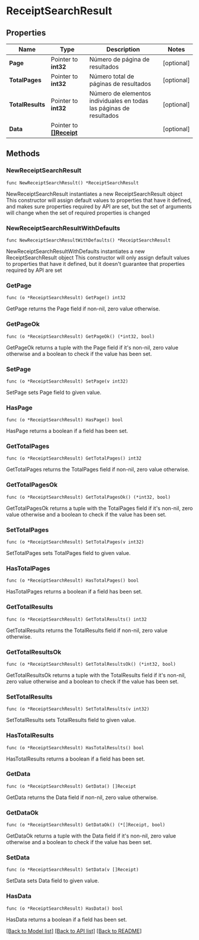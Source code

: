 # ReceiptSearchResult

## Properties

Name | Type | Description | Notes
------------ | ------------- | ------------- | -------------
**Page** | Pointer to **int32** | Número de página de resultados | [optional] 
**TotalPages** | Pointer to **int32** | Número total de páginas de resultados | [optional] 
**TotalResults** | Pointer to **int32** | Número de elementos individuales en todas las páginas de resultados | [optional] 
**Data** | Pointer to [**[]Receipt**](Receipt.md) |  | [optional] 

## Methods

### NewReceiptSearchResult

`func NewReceiptSearchResult() *ReceiptSearchResult`

NewReceiptSearchResult instantiates a new ReceiptSearchResult object
This constructor will assign default values to properties that have it defined,
and makes sure properties required by API are set, but the set of arguments
will change when the set of required properties is changed

### NewReceiptSearchResultWithDefaults

`func NewReceiptSearchResultWithDefaults() *ReceiptSearchResult`

NewReceiptSearchResultWithDefaults instantiates a new ReceiptSearchResult object
This constructor will only assign default values to properties that have it defined,
but it doesn't guarantee that properties required by API are set

### GetPage

`func (o *ReceiptSearchResult) GetPage() int32`

GetPage returns the Page field if non-nil, zero value otherwise.

### GetPageOk

`func (o *ReceiptSearchResult) GetPageOk() (*int32, bool)`

GetPageOk returns a tuple with the Page field if it's non-nil, zero value otherwise
and a boolean to check if the value has been set.

### SetPage

`func (o *ReceiptSearchResult) SetPage(v int32)`

SetPage sets Page field to given value.

### HasPage

`func (o *ReceiptSearchResult) HasPage() bool`

HasPage returns a boolean if a field has been set.

### GetTotalPages

`func (o *ReceiptSearchResult) GetTotalPages() int32`

GetTotalPages returns the TotalPages field if non-nil, zero value otherwise.

### GetTotalPagesOk

`func (o *ReceiptSearchResult) GetTotalPagesOk() (*int32, bool)`

GetTotalPagesOk returns a tuple with the TotalPages field if it's non-nil, zero value otherwise
and a boolean to check if the value has been set.

### SetTotalPages

`func (o *ReceiptSearchResult) SetTotalPages(v int32)`

SetTotalPages sets TotalPages field to given value.

### HasTotalPages

`func (o *ReceiptSearchResult) HasTotalPages() bool`

HasTotalPages returns a boolean if a field has been set.

### GetTotalResults

`func (o *ReceiptSearchResult) GetTotalResults() int32`

GetTotalResults returns the TotalResults field if non-nil, zero value otherwise.

### GetTotalResultsOk

`func (o *ReceiptSearchResult) GetTotalResultsOk() (*int32, bool)`

GetTotalResultsOk returns a tuple with the TotalResults field if it's non-nil, zero value otherwise
and a boolean to check if the value has been set.

### SetTotalResults

`func (o *ReceiptSearchResult) SetTotalResults(v int32)`

SetTotalResults sets TotalResults field to given value.

### HasTotalResults

`func (o *ReceiptSearchResult) HasTotalResults() bool`

HasTotalResults returns a boolean if a field has been set.

### GetData

`func (o *ReceiptSearchResult) GetData() []Receipt`

GetData returns the Data field if non-nil, zero value otherwise.

### GetDataOk

`func (o *ReceiptSearchResult) GetDataOk() (*[]Receipt, bool)`

GetDataOk returns a tuple with the Data field if it's non-nil, zero value otherwise
and a boolean to check if the value has been set.

### SetData

`func (o *ReceiptSearchResult) SetData(v []Receipt)`

SetData sets Data field to given value.

### HasData

`func (o *ReceiptSearchResult) HasData() bool`

HasData returns a boolean if a field has been set.


[[Back to Model list]](../README.md#documentation-for-models) [[Back to API list]](../README.md#documentation-for-api-endpoints) [[Back to README]](../README.md)


